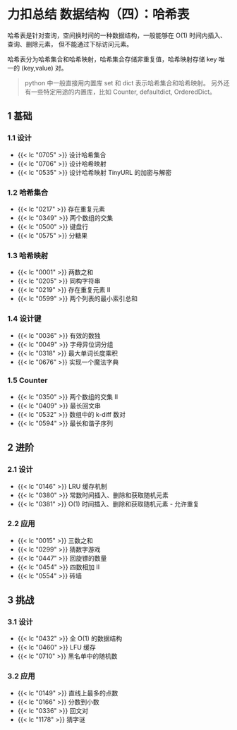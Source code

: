 # 力扣总结 数据结构（四）：哈希表


哈希表是针对查询，空间换时间的一种数据结构，一般能够在 O(1) 时间内插入、查询、删除元素，
但不能通过下标访问元素。

哈希表分为哈希集合和哈希映射，哈希集合存储非重复值，哈希映射存储 key 唯一的 (key,value) 对。

> python 中一般直接用内置库 set 和 dict 表示哈希集合和哈希映射。
> 另外还有一些特定用途的内置库，比如 Counter, defaultdict, OrderedDict。


## 1 基础

### 1.1 设计

- {{< lc "0705" >}} 设计哈希集合
- {{< lc "0706" >}} 设计哈希映射
- {{< lc "0535" >}} 设计哈希映射 TinyURL 的加密与解密

### 1.2 哈希集合

- {{< lc "0217" >}} 存在重复元素
- {{< lc "0349" >}} 两个数组的交集
- {{< lc "0500" >}} 键盘行
- {{< lc "0575" >}} 分糖果

### 1.3 哈希映射

- {{< lc "0001" >}} 两数之和
- {{< lc "0205" >}} 同构字符串
- {{< lc "0219" >}} 存在重复元素 II
- {{< lc "0599" >}} 两个列表的最小索引总和

### 1.4 设计键

- {{< lc "0036" >}} 有效的数独
- {{< lc "0049" >}} 字母异位词分组
- {{< lc "0318" >}} 最大单词长度乘积
- {{< lc "0676" >}} 实现一个魔法字典

### 1.5 Counter

- {{< lc "0350" >}} 两个数组的交集 II
- {{< lc "0409" >}} 最长回文串
- {{< lc "0532" >}} 数组中的 k-diff 数对
- {{< lc "0594" >}} 最长和谐子序列

## 2 进阶

### 2.1 设计

- {{< lc "0146" >}} LRU 缓存机制
- {{< lc "0380" >}} 常数时间插入、删除和获取随机元素
- {{< lc "0381" >}} O(1) 时间插入、删除和获取随机元素 - 允许重复

### 2.2 应用

- {{< lc "0015" >}} 三数之和
- {{< lc "0299" >}} 猜数字游戏
- {{< lc "0447" >}} 回旋镖的数量
- {{< lc "0454" >}} 四数相加 II
- {{< lc "0554" >}} 砖墙

## 3 挑战

### 3.1 设计

- {{< lc "0432" >}} 全 O(1) 的数据结构
- {{< lc "0460" >}} LFU 缓存
- {{< lc "0710" >}} 黑名单中的随机数

### 3.2 应用

- {{< lc "0149" >}} 直线上最多的点数
- {{< lc "0166" >}} 分数到小数
- {{< lc "0336" >}} 回文对
- {{< lc "1178" >}} 猜字谜

